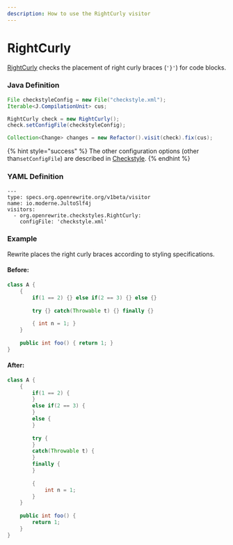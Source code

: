 ```yaml
---
description: How to use the RightCurly visitor
---
```


# RightCurly

[RightCurly](https://checkstyle.sourceforge.io/config_blocks.html#RightCurly) checks the placement of right curly braces \(`'}'`\) for code blocks.

### Java Definition 

```java
File checkstyleConfig = new File("checkstyle.xml");
Iterable<J.CompilationUnit> cus;

RightCurly check = new RightCurly();
check.setConfigFile(checkstyleConfig);

Collection<Change> changes = new Refactor().visit(check).fix(cus);
```

{% hint style="success" %}
The other configuration options \(other than`setConfigFile`\) are described in [Checkstyle](./#configuration-options).
{% endhint %}

### YAML Definition

```text
---
type: specs.org.openrewrite.org/v1beta/visitor
name: io.moderne.JultoSlf4j
visitors:
  - org.openrewrite.checkstyles.RightCurly:
    configFile: 'checkstyle.xml'
```

### Example

Rewrite places the right curly braces according to styling specifications.

#### Before:

```java
class A {
    {
        if(1 == 2) {} else if(2 == 3) {} else {}
        
        try {} catch(Throwable t) {} finally {}
        
        { int n = 1; }
    }
    
    public int foo() { return 1; }
}
```

#### After:

```java
class A {
    {
        if(1 == 2) {
        }
        else if(2 == 3) {
        }
        else {
        }
        
        try {
        }
        catch(Throwable t) {
        }
        finally {
        }
        
        {
            int n = 1;
        }
    }
    
    public int foo() {
        return 1;
    }
}
```

